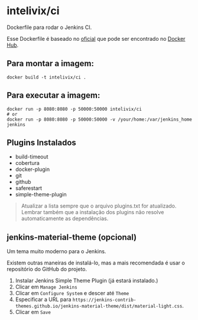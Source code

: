# intelivix/ci

Dockerfile para rodar o Jenkins CI.

Esse Dockerfile é baseado no [oficial](https://hub.docker.com/_/jenkins/) que pode
ser encontrado no [Docker Hub](https://hub.docker.com/).


## Para montar a imagem:

```
docker build -t intelivix/ci .
```

## Para executar a imagem:

```
docker run -p 8080:8080 -p 50000:50000 intelivix/ci
# or
docker run -p 8080:8080 -p 50000:50000 -v /your/home:/var/jenkins_home jenkins
```

## Plugins Instalados

* build-timeout
* cobertura
* docker-plugin
* git
* github
* saferestart
* simple-theme-plugin

> Atualizar a lista sempre que o arquivo plugins.txt for atualizado.
> Lembrar também que a instalação dos plugins não resolve automaticamente as dependências.

##  jenkins-material-theme (opcional)

Um tema muito moderno para o Jenkins.

Existem outras maneiras de instalá-lo, mas a mais recomendada é usar o
repositório do GitHub do projeto.

1. Instalar Jenkins Simple Theme Plugin (já estará instalado.)
1. Clicar em `Manage Jenkins`
1. Clicar em `Configure System` e descer até `Theme`
1. Especificar a URL para `https://jenkins-contrib-themes.github.io/jenkins-material-theme/dist/material-light.css`.
1. Clicar em `Save`
